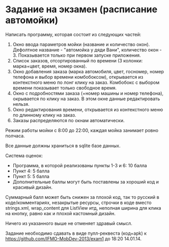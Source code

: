Задание на экзамен (расписание автомойки)
===========
Написать программу, которая состоит из следующих частей:<br>
1. Окно ввода параметров мойки (название и количество окон). Дефолтное название - "автомойка у дяди Вани", количество окон - 3. Показывается только при первом запуске приложения.<br>
2. Список заказов, отсортированный по времени (3 колонки: марка+цвет, время, номер окна).<br>
3. Окно добавления заказа (марка автомобиля, цвет, госномер, номер телефона и выбор времени комбобоксом), открывается из контекстного меню по лонг клику на заказ. Комбобокс с выбором времени показывает только свободное время.<br>
4. Окно с подробностями заказа (+номер машины и номер телефона), окрывается по клику на заказ. В этом окне данные редактировать нельзя.<br>
5. Окно редактирования времени, открывается из контекстного меню по длинному клику на заказ.<br>
6. Заказы распределяются по окнам автоматически.

Режим работы мойки с 8:00 до 22:00, каждая мойка занимает ровно полчаса.

Все данные должны храниться в sqlite базе данных.

Система оценок:
- Программа, в которой реализованы пункты 1-3 и 6: 10 балла
- Пункт 4: 5 балла
- Пункт 5: 5 балла
- Дополнительные баллы могут быть поставлены за хороший код и красивый дизайн.
 
Суммарный балл может быть снижен за плохой код, так то русский в коде/комментариях, незакрытые ресурсы, строчки в коде вместо strings.xml, wrap_content для ListView итд, неполная ширина для клика на кнопку, равно как и плохой кастомный дизайн.

Ничего из указанного выше не отменяет здравый смысл.

Задание необходимо сдавать в виде пулл-реквеста (код+apk) к https://github.com/IFMO-MobDev-2013/exam1 до 18:20 14.01.14.
